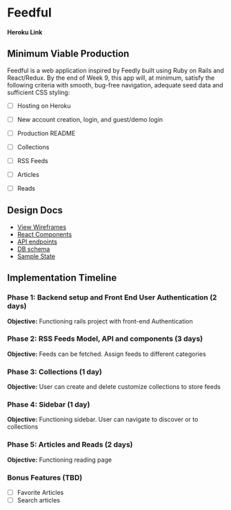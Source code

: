 # Feedful


#### Heroku Link


## Minimum Viable Production
Feedful is a web application inspired by Feedly built using Ruby on Rails
and React/Redux. By the end of Week 9, this app will, at minimum, satisfy
the following criteria with smooth, bug-free navigation, adequate seed data
and sufficient CSS styling:

- [ ] Hosting on Heroku
- [ ] New account creation, login, and guest/demo login
- [ ] Production README
- [ ] Collections
- [ ] RSS Feeds
- [ ] Articles
- [ ] Reads


## Design Docs
* [View Wireframes][wireframes]
* [React Components][components]
* [API endpoints][api-endpoints]
* [DB schema][schema]
* [Sample State][sample-state]

[wireframes]: ./wireframes
[components]: ./component-hierarchy.md
[sample-state]: ./sample-state.md
[api-endpoints]: ./api-endpoints.md
[schema]: ./schema.md


## Implementation Timeline

### Phase 1: Backend setup and Front End User Authentication (2 days)

**Objective:** Functioning rails project with front-end Authentication

### Phase 2: RSS Feeds Model, API and components (3 days)

**Objective:** Feeds can be fetched. Assign feeds to different categories

### Phase 3: Collections (1 day)

**Objective:** User can create and delete customize collections to store feeds

### Phase 4: Sidebar (1 day)

**Objective:** Functioning sidebar. User can navigate to discover or to collections

### Phase 5: Articles and Reads (2 days)

**Objective:** Functioning reading page

### Bonus Features (TBD)
- [ ] Favorite Articles
- [ ] Search articles
